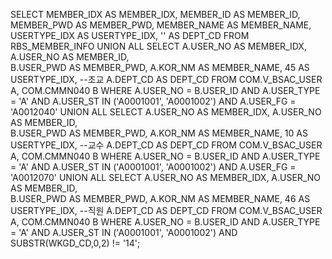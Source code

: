 
SELECT 
    MEMBER_IDX AS MEMBER_IDX,
    MEMBER_ID AS MEMBER_ID,
    MEMBER_PWD AS MEMBER_PWD,
    MEMBER_NAME AS MEMBER_NAME,
    USERTYPE_IDX AS USERTYPE_IDX,
    '' AS DEPT_CD
FROM RBS_MEMBER_INFO
UNION ALL
SELECT 
    A.USER_NO AS MEMBER_IDX,
    A.USER_NO AS MEMBER_ID,    
    B.USER_PWD AS MEMBER_PWD,
    A.KOR_NM AS MEMBER_NAME,
    45 AS USERTYPE_IDX, --조교
    A.DEPT_CD AS DEPT_CD
FROM COM.V_BSAC_USER A, 
     COM.CMMN040 B
WHERE 
 A.USER_NO = B.USER_ID
AND A.USER_TYPE = 'A'
AND A.USER_ST IN ('A0001001',
'A0001002')
AND A.USER_FG = 'A0012040'
UNION ALL
SELECT 
    A.USER_NO AS MEMBER_IDX,
    A.USER_NO AS MEMBER_ID,    
    B.USER_PWD AS MEMBER_PWD,
    A.KOR_NM AS MEMBER_NAME,
    10 AS USERTYPE_IDX,  --교수
    A.DEPT_CD AS DEPT_CD
FROM COM.V_BSAC_USER A, 
     COM.CMMN040 B
WHERE 
 A.USER_NO = B.USER_ID
AND A.USER_TYPE = 'A'
AND A.USER_ST IN ('A0001001',
'A0001002')
AND A.USER_FG = 'A0012070'
UNION ALL
SELECT 
    A.USER_NO AS MEMBER_IDX,
    A.USER_NO AS MEMBER_ID,    
    B.USER_PWD AS MEMBER_PWD,
    A.KOR_NM AS MEMBER_NAME,
    46 AS USERTYPE_IDX,  --직원
    A.DEPT_CD AS DEPT_CD
FROM COM.V_BSAC_USER A, 
     COM.CMMN040 B
WHERE 
 A.USER_NO = B.USER_ID
AND A.USER_TYPE = 'A'
AND A.USER_ST IN ('A0001001',
'A0001002')
AND SUBSTR(WKGD_CD,0,2) != '14';

